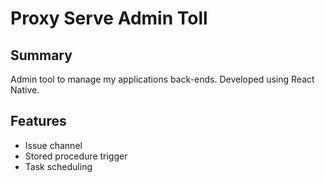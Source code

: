 
# Proxy Serve Admin Toll

## Summary

Admin tool to manage my applications back-ends. Developed using React Native.

## Features

- Issue channel
- Stored procedure trigger
- Task scheduling